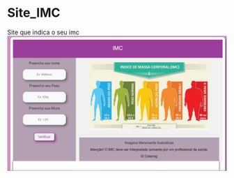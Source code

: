 # Site_IMC
Site que indica o seu imc
<a href="https://matheusdiasmendes.github.io/Site_IMC/"><img src="imc.PNG" alt="HTML tutorial" style="width='500px' height='500px'"></a>
